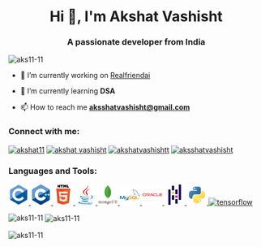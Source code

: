 <h1 align="center">Hi 👋, I'm Akshat Vashisht</h1>
<h3 align="center">A passionate developer from India</h3>

<p align="left"> <img src="https://komarev.com/ghpvc/?username=aks11-11&label=Profile%20views&color=0e75b6&style=flat" alt="aks11-11" /> </p>

- 🔭 I’m currently working on [Realfriendai](https://www.realfriendai.com/)

- 🌱 I’m currently learning **DSA**

- 📫 How to reach me **aksshatvashisht@gmail.com**

<h3 align="left">Connect with me:</h3>
<p align="left">
<a href="https://twitter.com/Akshat11_" target="blank"><img align="center" src="https://raw.githubusercontent.com/rahuldkjain/github-profile-readme-generator/master/src/images/icons/Social/twitter.svg" alt="akshat11" height="30" width="40" /></a>
<a href="https://linkedin.com/in/akshat vashisht" target="blank"><img align="center" src="https://raw.githubusercontent.com/rahuldkjain/github-profile-readme-generator/master/src/images/icons/Social/linked-in-alt.svg" alt="akshat vashisht" height="30" width="40" /></a>
<a href="https://instagram.com/akshatvashishtt" target="blank"><img align="center" src="https://raw.githubusercontent.com/rahuldkjain/github-profile-readme-generator/master/src/images/icons/Social/instagram.svg" alt="akshatvashishtt" height="30" width="40" /></a>
<a href="https://www.leetcode.com/aksshatvashisht" target="blank"><img align="center" src="https://raw.githubusercontent.com/rahuldkjain/github-profile-readme-generator/master/src/images/icons/Social/leet-code.svg" alt="aksshatvashisht" height="30" width="40" /></a>
</p>

<h3 align="left">Languages and Tools:</h3>
<p align="left"> <a href="https://www.cprogramming.com/" target="_blank" rel="noreferrer"> <img src="https://raw.githubusercontent.com/devicons/devicon/master/icons/c/c-original.svg" alt="c" width="40" height="40"/> </a> <a href="https://www.w3schools.com/cpp/" target="_blank" rel="noreferrer"> <img src="https://raw.githubusercontent.com/devicons/devicon/master/icons/cplusplus/cplusplus-original.svg" alt="cplusplus" width="40" height="40"/> </a> <a href="https://www.w3.org/html/" target="_blank" rel="noreferrer"> <img src="https://raw.githubusercontent.com/devicons/devicon/master/icons/html5/html5-original-wordmark.svg" alt="html5" width="40" height="40"/> </a> <a href="https://www.java.com" target="_blank" rel="noreferrer"> <img src="https://raw.githubusercontent.com/devicons/devicon/master/icons/java/java-original.svg" alt="java" width="40" height="40"/> </a> <a href="https://www.mongodb.com/" target="_blank" rel="noreferrer"> <img src="https://raw.githubusercontent.com/devicons/devicon/master/icons/mongodb/mongodb-original-wordmark.svg" alt="mongodb" width="40" height="40"/> </a> <a href="https://www.mysql.com/" target="_blank" rel="noreferrer"> <img src="https://raw.githubusercontent.com/devicons/devicon/master/icons/mysql/mysql-original-wordmark.svg" alt="mysql" width="40" height="40"/> </a> <a href="https://www.oracle.com/" target="_blank" rel="noreferrer"> <img src="https://raw.githubusercontent.com/devicons/devicon/master/icons/oracle/oracle-original.svg" alt="oracle" width="40" height="40"/> </a> <a href="https://pandas.pydata.org/" target="_blank" rel="noreferrer"> <img src="https://raw.githubusercontent.com/devicons/devicon/2ae2a900d2f041da66e950e4d48052658d850630/icons/pandas/pandas-original.svg" alt="pandas" width="40" height="40"/> </a> <a href="https://www.python.org" target="_blank" rel="noreferrer"> <img src="https://raw.githubusercontent.com/devicons/devicon/master/icons/python/python-original.svg" alt="python" width="40" height="40"/> </a> <a href="https://www.tensorflow.org" target="_blank" rel="noreferrer"> <img src="https://www.vectorlogo.zone/logos/tensorflow/tensorflow-icon.svg" alt="tensorflow" width="40" height="40"/> </a> </p>

<p><img align="left" src="https://github-readme-stats.vercel.app/api/top-langs?username=aks11-11&show_icons=true&locale=en&layout=compact" alt="aks11-11" /></p>

<p>&nbsp;<img align="center" src="https://github-readme-stats.vercel.app/api?username=aks11-11&show_icons=true&locale=en" alt="aks11-11" /></p>

<p><img align="center" src="https://github-readme-streak-stats.herokuapp.com/?user=aks11-11&" alt="aks11-11" /></p>
